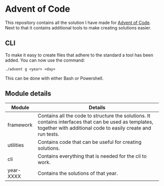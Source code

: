 # Advent of Code

This repository contains all the solution I have made for [Advent of Code](https://adventofcode.com/). Next to that it
contains additional tools to make creating solutions easier.

## CLI

To make it easy to create files that adhere to the standard a tool has been added. You can now use the command:

```
./advent g <year> <day>
```

This can be done with either Bash or Powershell.

## Module details

|Module|Details|
|------|-------|
|framework|Contains all the code to structure the solutions. It contains interfaces that can be used as templates, together with additional code to easily create and run tests.|
|utilities|Contains code that can be useful for creating solutions.|
|cli|Contains everything that is needed for the cli to work.|
|year-XXXX|Contains the solutions of that year.|
